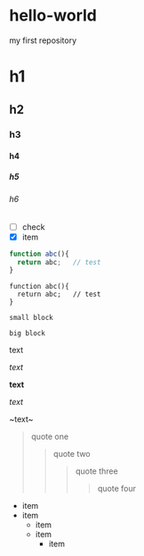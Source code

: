 # hello-world
my first repository


# h1
## h2
### h3
#### h4
##### h5
###### h6

- [ ] check
- [x] item

```js
function abc(){
  return abc;   // test
}
```

```
function abc(){
  return abc;   // test
}
```

`small block`

    big block

text

*text*

**text**

_text_

~text~


> quote one 
>> quote two
>>> quote three
>>>> quote four

* item
* item
  * item
  * item
    * item
